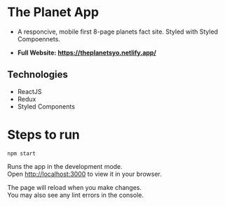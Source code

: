 # The Planet App

- A responcive, mobile first 8-page planets fact site. Styled with Styled Compoennets.

- **Full Website: https://theplanetsyo.netlify.app/**

## Technologies

- ReactJS
- Redux
- Styled Components

# Steps to run

`npm start`

Runs the app in the development mode.\
Open [http://localhost:3000](http://localhost:3000) to view it in your browser.

The page will reload when you make changes.\
You may also see any lint errors in the console.
